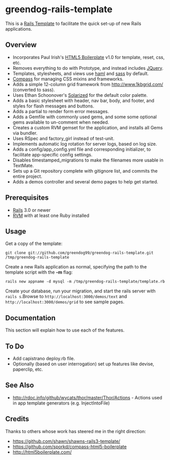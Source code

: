 # greendog-rails-template

This is a [Rails Template](http://m.onkey.org/rails-templates) to facilitate the
quick set-up of new Rails applications.

## Overview

* Incorporates Paul Irish's [HTML5 Boilerplate](http://html5boilerplate.com/) v1.0 for template, reset, css, etc.
* Removes everything to do with Prototype, and instead includes [JQuery](http://jquery.com/).
* Templates, stylesheets, and views use [haml](http://haml-lang.com/) and [sass](http://sass-lang.com/) by default.
* [Compass](http://compass-style.org/) for managing CSS mixins and frameworks.
* Adds a simple 12-column grid framework from <http://www.1kbgrid.com/> (converted to sass).
* Uses Ethan Schoonover's [Solarized](http://ethanschoonover.com/solarized) for the default color palette.
* Adds a basic stylesheet with header, nav bar, body, and footer, and styles for flash messages and buttons.
* Adds a partial to render form error messages.
* Adds a Gemfile with commonly used gems, and some some optional gems available to un-comment when needed.
* Creates a custom RVM gemset for the application, and installs all Gems via bundler.
* Uses RSpec and factory_girl instead of test-unit.
* Implements automatic log rotation for server logs, based on log size.
* Adds a config/app_config.yml file and corresponding initializer, to facilitate app-specific config settings.
* Disables timestamped_migrations to make the filenames more usable in TextMate.
* Sets up a Git repository complete with gitignore list, and commits the entire project.
* Adds a demos controller and several demo pages to help get started.

## Prerequisites

* [Rails](http://rubyonrails.org/) 3.0 or newer
* [RVM](http://rvm.beginrescueend.com/) with at least one Ruby installed

## Usage

Get a copy of the template:

`git clone git://github.com/greendog99/greendog-rails-template.git /tmp/greendog-rails-template`

Create a new Rails application as normal, specifying the path to the template script with the **-m** flag:

`rails new appname -d mysql -m /tmp/greendog-rails-template/template.rb`

Create your database, run your migration, and start the rails server with `rails s`.Browse
to `http://localhost:3000/demos/text` and `http://localhost:3000/demos/grid` to see sample pages.

## Documentation

This section will explain how to use each of the features.

## To Do

* Add capistrano deploy.rb file.
* Optionally (based on user interrogation) set up features like devise, paperclip, etc.

## See Also

* <http://rdoc.info/github/wycats/thor/master/Thor/Actions> - Actions used in app template generators (e.g. InjectIntoFile)

## Credits

Thanks to others whose work has steered me in the right direction:

* <https://github.com/shawn/shawns-rails3-template/>
* <https://github.com/sporkd/compass-html5-boilerplate>
* <http://html5boilerplate.com/>
